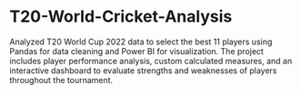 # T20-World-Cricket-Analysis
Analyzed T20 World Cup 2022 data to select the best 11 players using Pandas for data cleaning and Power BI for visualization. The project includes player performance analysis, custom calculated measures, and an interactive dashboard to evaluate strengths and weaknesses of players throughout the tournament.
